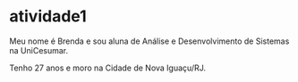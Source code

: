 # atividade1
<p>Meu nome é Brenda e sou aluna de Análise e Desenvolvimento de Sistemas na UniCesumar.</p>
<p>Tenho 27 anos e moro na Cidade de Nova Iguaçu/RJ.</p>
